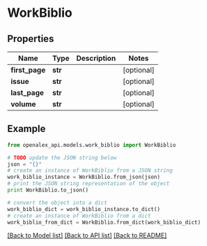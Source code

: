 # WorkBiblio


## Properties
Name | Type | Description | Notes
------------ | ------------- | ------------- | -------------
**first_page** | **str** |  | [optional] 
**issue** | **str** |  | [optional] 
**last_page** | **str** |  | [optional] 
**volume** | **str** |  | [optional] 

## Example

```python
from openalex_api.models.work_biblio import WorkBiblio

# TODO update the JSON string below
json = "{}"
# create an instance of WorkBiblio from a JSON string
work_biblio_instance = WorkBiblio.from_json(json)
# print the JSON string representation of the object
print WorkBiblio.to_json()

# convert the object into a dict
work_biblio_dict = work_biblio_instance.to_dict()
# create an instance of WorkBiblio from a dict
work_biblio_from_dict = WorkBiblio.from_dict(work_biblio_dict)
```
[[Back to Model list]](../README.md#documentation-for-models) [[Back to API list]](../README.md#documentation-for-api-endpoints) [[Back to README]](../README.md)


